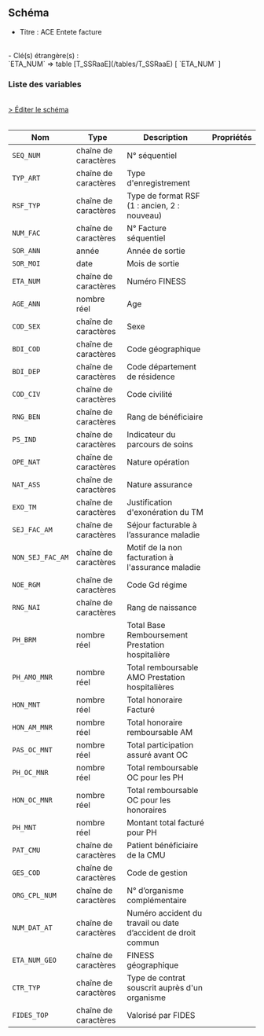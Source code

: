 ## Schéma

- Titre : ACE Entete facture
<br />
- Clé(s) étrangère(s) : <br />
`ETA_NUM` => table [T_SSRaaE](/tables/T_SSRaaE) [ `ETA_NUM` ]<br />

### Liste des variables
<br />
<div>
    <a href="https://gitlab.com/healthdatahub/schema-snds/edit/master/schemas/PMSI/PMSI%20SSR/T_SSRaaFASTC.json"  
    arget="_blank" rel="noopener noreferrer">> Éditer le schéma</a>
    <OutboundLink />
</div>
<br />

Nom|Type|Description|Propriétés
-|-|-|-
`SEQ_NUM`|chaîne de caractères|N° séquentiel||
`TYP_ART`|chaîne de caractères|Type d&#x27;enregistrement||
`RSF_TYP`|chaîne de caractères|Type de format RSF (1 : ancien, 2 : nouveau)||
`NUM_FAC`|chaîne de caractères|N° Facture séquentiel||
`SOR_ANN`|année|Année de sortie||
`SOR_MOI`|date|Mois de sortie||
`ETA_NUM`|chaîne de caractères|Numéro FINESS||
`AGE_ANN`|nombre réel|Age||
`COD_SEX`|chaîne de caractères|Sexe||
`BDI_COD`|chaîne de caractères|Code géographique||
`BDI_DEP`|chaîne de caractères|Code département de résidence||
`COD_CIV`|chaîne de caractères|Code civilité||
`RNG_BEN`|chaîne de caractères|Rang de bénéficiaire||
`PS_IND`|chaîne de caractères|Indicateur du parcours de soins||
`OPE_NAT`|chaîne de caractères|Nature opération||
`NAT_ASS`|chaîne de caractères|Nature assurance||
`EXO_TM`|chaîne de caractères|Justification d&#x27;exonération du TM||
`SEJ_FAC_AM`|chaîne de caractères|Séjour facturable à l’assurance maladie||
`NON_SEJ_FAC_AM`|chaîne de caractères|Motif de la non facturation à l&#x27;assurance maladie||
`NOE_RGM`|chaîne de caractères|Code Gd régime||
`RNG_NAI`|chaîne de caractères|Rang de naissance||
`PH_BRM`|nombre réel|Total Base Remboursement Prestation hospitalière||
`PH_AMO_MNR`|nombre réel|Total remboursable AMO Prestation hospitalières||
`HON_MNT`|nombre réel|Total honoraire Facturé||
`HON_AM_MNR`|nombre réel|Total honoraire remboursable AM||
`PAS_OC_MNT`|nombre réel|Total participation assuré avant OC||
`PH_OC_MNR`|nombre réel|Total remboursable OC pour les PH||
`HON_OC_MNR`|nombre réel|Total remboursable OC pour les honoraires||
`PH_MNT`|nombre réel|Montant total facturé pour PH||
`PAT_CMU`|chaîne de caractères|Patient bénéficiaire de la CMU||
`GES_COD`|chaîne de caractères|Code de gestion||
`ORG_CPL_NUM`|chaîne de caractères|N° d’organisme complémentaire||
`NUM_DAT_AT`|chaîne de caractères|Numéro accident du travail ou date d’accident de droit commun||
`ETA_NUM_GEO`|chaîne de caractères|FINESS géographique||
`CTR_TYP`|chaîne de caractères|Type de contrat souscrit auprès d&#x27;un organisme||
`FIDES_TOP`|chaîne de caractères|Valorisé par FIDES||

